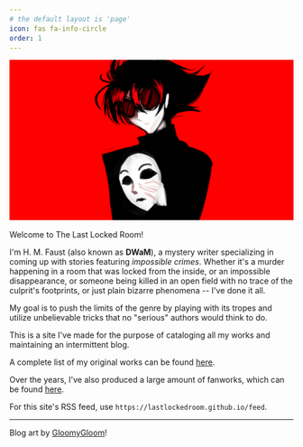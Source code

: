 ```yaml
---
# the default layout is 'page'
icon: fas fa-info-circle
order: 1
---
```


![Cover](/assets/img/cover.png)

Welcome to The Last Locked Room!

I'm H. M. Faust (also known as **DWaM**), a mystery writer specializing in coming up with stories featuring *impossible crimes*. Whether it's a murder happening in a room that was locked from the inside, or an impossible disappearance, or someone being killed in an open field with no trace of the culprit's footprints, or just plain bizarre phenomena -- I've done it all.

My goal is to push the limits of the genre by playing with its tropes and utilize unbelievable tricks that no "serious" authors would think to do.

This is a site I've made for the purpose of cataloging all my works and maintaining an intermittent blog.

A complete list of my original works can be found [here](/original-fiction).

Over the years, I've also produced a large amount of fanworks, which can be found [here](/fanworks).

For this site's RSS feed, use `https://lastlockedroom.github.io/feed`.

---

Blog art by [GloomyGloom](https://bsky.app/profile/gloomygloom.bsky.social)!